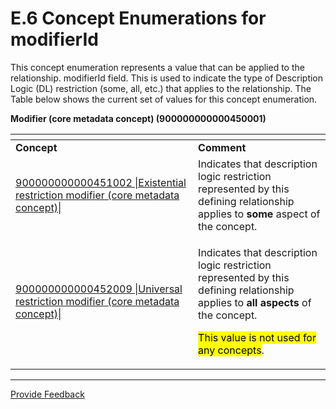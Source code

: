 # E.6 Concept Enumerations for modifierId

This concept enumeration represents a value that can be applied to the relationship. modifierId field. This is used to indicate the type of Description Logic (DL) restriction (some, all, etc.) that applies to the relationship.  The Table below shows the current set of values for this concept enumeration.

**Modifier (core metadata concept) (900000000000450001)**

<table data-full-width="true"><thead><tr><th width="276.115478515625"></th><th></th></tr></thead><tbody><tr><td><strong>Concept</strong></td><td><strong>Comment</strong></td></tr><tr><td><a href="http://snomed.info/id/900000000000451002">900000000000451002 |Existential restriction modifier (core metadata concept)|</a></td><td>Indicates that description logic restriction represented by this defining relationship applies to <strong>some</strong> aspect of the concept.</td></tr><tr><td><a href="http://snomed.info/id/900000000000452009">900000000000452009 |Universal restriction modifier (core metadata concept)|</a></td><td><p>Indicates that description logic restriction represented by this defining relationship applies to <strong>all aspects</strong> of the concept.</p><p><mark style="color:$warning;">This value is not used for any concepts</mark>.</p></td></tr></tbody></table>

***






<a href="https://docs.google.com/forms/d/e/1FAIpQLScTmbZIf0UEQwYDkY27EEWBkaiYkHSbR0_9DmFrMLXoQLyL7Q/viewform?usp=pp_url&entry.1767247133=Release+File+Specification&entry.670899847=E.6%20Concept%20Enumerations%20for%20modifierId" class="button primary">Provide Feedback</a>
